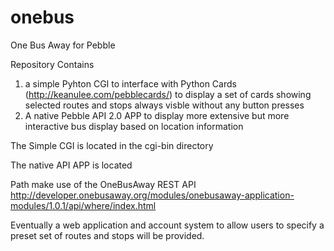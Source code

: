 onebus
======

One Bus Away for Pebble


Repository Contains 

1) a simple Pyhton CGI to interface with Python Cards (http://keanulee.com/pebblecards/) to display a set of cards showing selected routes and stops always visble without any button presses
2) A native Pebble API 2.0 APP to display more extensive but more interactive bus display based on location information

The Simple CGI is located in the cgi-bin directory

The native API APP is located 

Path make use of the OneBusAway REST API 
http://developer.onebusaway.org/modules/onebusaway-application-modules/1.0.1/api/where/index.html

Eventually a web application and account system to allow users to specify a preset set of routes and stops will be provided.

